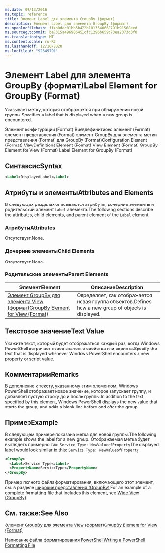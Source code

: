 ```yaml
---
ms.date: 09/13/2016
ms.topic: reference
title: Элемент Label для элемента GroupBy (формат)
description: Элемент Label для элемента GroupBy (формат)
ms.openlocfilehash: ff4b0dec01bb5b472b1813540661791b91568eed
ms.sourcegitcommit: ba7315a496986451cfc1296b659d73ea2373d3f0
ms.translationtype: MT
ms.contentlocale: ru-RU
ms.lasthandoff: 12/10/2020
ms.locfileid: "92649790"
---
```

# <a name="label-element-for-groupby-format"></a><span data-ttu-id="2f94e-103">Элемент Label для элемента GroupBy (формат)</span><span class="sxs-lookup"><span data-stu-id="2f94e-103">Label Element for GroupBy (Format)</span></span>

<span data-ttu-id="2f94e-104">Указывает метку, которая отображается при обнаружении новой группы.</span><span class="sxs-lookup"><span data-stu-id="2f94e-104">Specifies a label that is displayed when a new group is encountered.</span></span>

<span data-ttu-id="2f94e-105">Элемент конфигурации (Format) Виевдефинитионс элемент (Format) элемент представления (Format) элемент GroupBy для элемента метки представления (Format) для GroupBy (Format)</span><span class="sxs-lookup"><span data-stu-id="2f94e-105">Configuration Element (Format) ViewDefinitions Element (Format) View Element (Format) GroupBy Element for View (Format) Label Element for GroupBy (Format)</span></span>

## <a name="syntax"></a><span data-ttu-id="2f94e-106">Синтаксис</span><span class="sxs-lookup"><span data-stu-id="2f94e-106">Syntax</span></span>

```xml
<Label>DisplayedLabel</Label>
```

## <a name="attributes-and-elements"></a><span data-ttu-id="2f94e-107">Атрибуты и элементы</span><span class="sxs-lookup"><span data-stu-id="2f94e-107">Attributes and Elements</span></span>

<span data-ttu-id="2f94e-108">В следующих разделах описываются атрибуты, дочерние элементы и родительский элемент `Label` элемента.</span><span class="sxs-lookup"><span data-stu-id="2f94e-108">The following sections describe the attributes, child elements, and parent element of the `Label` element.</span></span>

### <a name="attributes"></a><span data-ttu-id="2f94e-109">Атрибуты</span><span class="sxs-lookup"><span data-stu-id="2f94e-109">Attributes</span></span>

<span data-ttu-id="2f94e-110">Отсутствует.</span><span class="sxs-lookup"><span data-stu-id="2f94e-110">None.</span></span>

### <a name="child-elements"></a><span data-ttu-id="2f94e-111">Дочерние элементы</span><span class="sxs-lookup"><span data-stu-id="2f94e-111">Child Elements</span></span>

<span data-ttu-id="2f94e-112">Отсутствует.</span><span class="sxs-lookup"><span data-stu-id="2f94e-112">None.</span></span>

### <a name="parent-elements"></a><span data-ttu-id="2f94e-113">Родительские элементы</span><span class="sxs-lookup"><span data-stu-id="2f94e-113">Parent Elements</span></span>

|<span data-ttu-id="2f94e-114">Элемент</span><span class="sxs-lookup"><span data-stu-id="2f94e-114">Element</span></span>|<span data-ttu-id="2f94e-115">Описание</span><span class="sxs-lookup"><span data-stu-id="2f94e-115">Description</span></span>|
|-------------|-----------------|
|[<span data-ttu-id="2f94e-116">Элемент GroupBy для элемента View (формат)</span><span class="sxs-lookup"><span data-stu-id="2f94e-116">GroupBy Element for View (Format)</span></span>](./groupby-element-for-view-format.md)|<span data-ttu-id="2f94e-117">Определяет, как отображается новая группа объектов.</span><span class="sxs-lookup"><span data-stu-id="2f94e-117">Defines how a new group of objects is displayed.</span></span>|

## <a name="text-value"></a><span data-ttu-id="2f94e-118">Текстовое значение</span><span class="sxs-lookup"><span data-stu-id="2f94e-118">Text Value</span></span>

<span data-ttu-id="2f94e-119">Укажите текст, который будет отображаться каждый раз, когда Windows PowerShell встречает новое значение свойства или скрипта.</span><span class="sxs-lookup"><span data-stu-id="2f94e-119">Specify the text that is displayed whenever Windows PowerShell encounters a new property or script value.</span></span>

## <a name="remarks"></a><span data-ttu-id="2f94e-120">Комментарии</span><span class="sxs-lookup"><span data-stu-id="2f94e-120">Remarks</span></span>

<span data-ttu-id="2f94e-121">В дополнение к тексту, указанному этим элементом, Windows PowerShell отображает новое значение, которое запускает группу, и добавляет пустую строку до и после группы.</span><span class="sxs-lookup"><span data-stu-id="2f94e-121">In addition to the text specified by this element, Windows PowerShell displays the new value that starts the group, and adds a blank line before and after the group.</span></span>

## <a name="example"></a><span data-ttu-id="2f94e-122">Пример</span><span class="sxs-lookup"><span data-stu-id="2f94e-122">Example</span></span>

<span data-ttu-id="2f94e-123">В следующем примере показана метка для новой группы.</span><span class="sxs-lookup"><span data-stu-id="2f94e-123">The following example shows the label for a new group.</span></span> <span data-ttu-id="2f94e-124">Отображаемая метка будет выглядеть примерно так: `Service Type: NewValueofProperty`</span><span class="sxs-lookup"><span data-stu-id="2f94e-124">The displayed label would look similar to this: `Service Type: NewValueofProperty`</span></span>

```xml
<GroupBy>
  <Label>Service Type</Label>
  <PropertyName>ServiceType</PropertyName>
</GroupBy>

```

<span data-ttu-id="2f94e-125">Пример полного файла форматирования, включающего этот элемент, см. в разделе [широкие представления (GroupBy)](./wide-view-groupby.md).</span><span class="sxs-lookup"><span data-stu-id="2f94e-125">For an example of a complete formatting file that includes this element, see [Wide View (GroupBy)](./wide-view-groupby.md).</span></span>

## <a name="see-also"></a><span data-ttu-id="2f94e-126">См. также:</span><span class="sxs-lookup"><span data-stu-id="2f94e-126">See Also</span></span>

[<span data-ttu-id="2f94e-127">Элемент GroupBy для элемента View (формат)</span><span class="sxs-lookup"><span data-stu-id="2f94e-127">GroupBy Element for View (Format)</span></span>](./groupby-element-for-view-format.md)

[<span data-ttu-id="2f94e-128">Написание файла форматирования PowerShell</span><span class="sxs-lookup"><span data-stu-id="2f94e-128">Writing a PowerShell Formatting File</span></span>](./writing-a-powershell-formatting-file.md)
